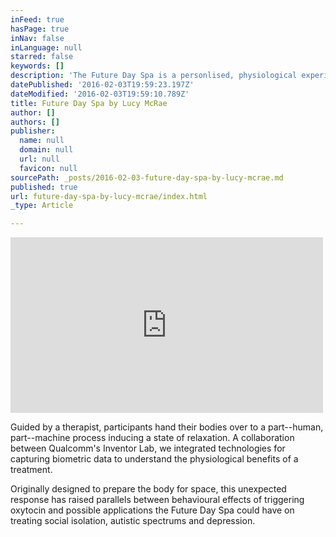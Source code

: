 ```yaml
---
inFeed: true
hasPage: true
inNav: false
inLanguage: null
starred: false
keywords: []
description: 'The Future Day Spa is a personlised, physiological experience delivering controlled vacuum pressure to the body replicating the feeling of being hugged.'
datePublished: '2016-02-03T19:59:23.197Z'
dateModified: '2016-02-03T19:59:10.789Z'
title: Future Day Spa by Lucy McRae
author: []
authors: []
publisher:
  name: null
  domain: null
  url: null
  favicon: null
sourcePath: _posts/2016-02-03-future-day-spa-by-lucy-mcrae.md
published: true
url: future-day-spa-by-lucy-mcrae/index.html
_type: Article

---
```

<iframe src="https://player.vimeo.com/video/154066437?title=0&amp;byline=0&amp;portrait=0" width="500" height="281" frameborder="0" webkitallowfullscreen="" mozallowfullscreen="" allowfullscreen="" style=""></iframe>

Guided by a therapist, participants hand their bodies over to a part--human, part--machine process inducing a state of relaxation. A collaboration between Qualcomm's Inventor Lab, we integrated technologies for capturing biometric data to understand the physiological benefits of a treatment.

Originally designed to prepare the body for space, this unexpected response has raised parallels between behavioural effects of triggering oxytocin and possible applications the Future Day Spa could have on treating social isolation, autistic spectrums and depression.